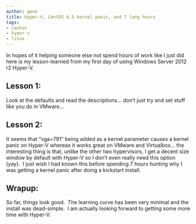 ```yaml
---
author: gene
title: Hyper-V, CentOS 6.5 kernel panic, and 7 long hours
tags:
- centos
- hyper-v
- linux
---
```



In hopes of it helping someone else not spend hours of work like I just did here is my lesson-learned from my first day of using Windows Server 2012 r2 Hyper-V.


## Lesson 1:

Look at the defaults and read the descriptions… don’t just try and set stuff like you do in VMware…


## Lesson 2:

It seems that “vga=791″ being added as a kernel parameter causes a kernel panic on Hyper-V whereas it works great on VMware and Virtualbox… the interesting thing is that, unlike the other two hypervisors, I get a decent size window by default with Hyper-V so I don’t even really need this option (yay).  I just wish I had known this before spending 7 hours hunting why I was getting a kernel panic after doing a kickstart install.


## Wrapup:

So far, things look good.  The learning curve has been very minimal and the install was dead-simple.  I am actually looking forward to getting some more time with Hyper-V.


